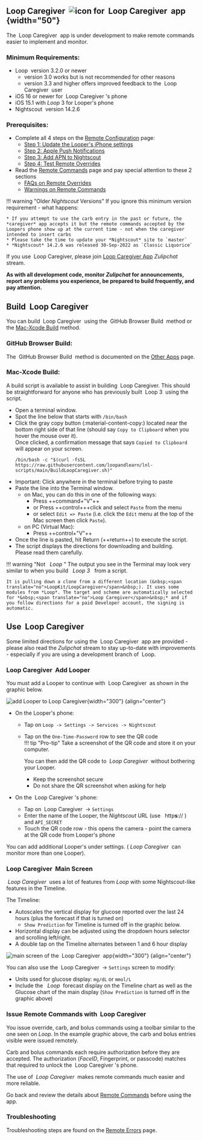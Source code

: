 ## <span translate="no">Loop Caregiver</span>&nbsp;   ![icon for &nbsp;<span translate="no">Loop Caregiver</span>&nbsp; app](img/lcg-icon.jpg){width="50"}

The &nbsp;<span translate="no">Loop Caregiver</span>&nbsp; app is under development to make remote commands easier to implement and monitor.

### Minimum Requirements:

* <span translate="no">Loop</span>&nbsp; version 3.2.0 or newer
    * version 3.0 works but is not recommended for other reasons
    * version 3.3 and higher offers improved feedback to the &nbsp;<span translate="no">Loop Caregiver</span>&nbsp; user
* iOS 16 or newer for &nbsp;<span translate="no">Loop Caregiver</span>&nbsp;&#39;s phone
* iOS 15.1 with *Loop* 3 for Looper&#39;s phone
* <span translate="no">Nightscout</span>&nbsp; version 14.2.6

### Prerequisites:

* Complete all 4 steps on the [Remote Configuration](remote-config.md) page:
    * [Step 1: Update the Looper's iPhone settings](remote-config.md#step-1-update-the-loopers-iphone-settings)
    * [Step 2: Apple Push Notifications](remote-config.md#step-2-apple-push-notifications)
    * [Step 3: Add APN to Nightscout](remote-config.md#step-3-add-apn-to-nightscout)
    * [Step 4: Test Remote Overrides](remote-config.md#step-4-test-remote-overrides)
* Read the [Remote Commands](remote-commands.md) page and pay special attention to these 2 sections
    * [FAQs on Remote Overrides](remote-commands.md#faqs-on-remote-overrides)
    * [Warnings on Remote Commands](remote-commands.md#warnings-on-remote-commands)

!!! warning "Older *Nightscout* Versions"
    If you ignore this minimum version requirement - what happens:

    * If you attempt to use the carb entry in the past or future, the *caregiver* app accepts it but the remote commands accepted by the Loopers phone show up at the current time - not when the caregiver intended to insert carbs
    * Please take the time to update your *Nightscout* site to `master`
    * *Nightscout* 14.2.6 was released 30-Sep-2022 as `Classic Liquorice`

If you use &nbsp;<span translate="no">Loop Caregiver</span>, please join [<span translate="no">Loop Caregiver App</span>](https://loop.zulipchat.com/#narrow/stream/358458-Loop-Caregiver-App) *Zulipchat* stream.

**As with all development code, monitor *Zulipchat* for announcements, report any problems you experience, be prepared to build frequently, and pay attention.**

## Build &nbsp;<span translate="no">Loop Caregiver</span>

You can build &nbsp;<span translate="no">Loop Caregiver</span>&nbsp; using the &nbsp;<span translate="no">GitHub Browser Build</span>&nbsp; method or the [<span translate="no">Mac-Xcode Build</span>](#mac-xcode-build) method.

### GitHub Browser Build:

The &nbsp;<span translate="no">GitHub Browser Build</span>&nbsp; method is documented on the [Other Apps](../gh-actions/gh-other-apps.md) page.

### Mac-Xcode Build:

A build script is available to assist in building &nbsp;<span translate="no">Loop Caregiver</span>. This should be straightforward for anyone who has previously built &nbsp;<span translate="no">Loop 3</span>&nbsp; using the script.

- Open a terminal window. 
- Spot the line below that starts with `/bin/bash`
- Click the gray copy button (:material-content-copy:) located near the bottom right side of that line  (should say `Copy to Clipboard` when you hover the mouse over it).  
  Once clicked, a confirmation message that says `Copied to Clipboard` will appear on your screen.
    ``` { .bash .copy  title="Copy and Paste to start the BuildLoopCaregiver script" }
    /bin/bash -c "$(curl -fsSL https://raw.githubusercontent.com/loopandlearn/lnl-scripts/main/BuildLoopCaregiver.sh)"
    ```
- Important: Click anywhere in the terminal before trying to paste
- Paste the line into the Terminal window.  
    - on Mac, you can do this in one of the following ways:
        - Press ++command+"V"++ 
        - or Press ++control+++click and select `Paste` from the menu 
        - or select `Edit => Paste` (i.e. click the `Edit` menu at the top of the Mac screen then click `Paste`).
    - on PC (Virtual Mac): 
        - Press ++control+"V"++
- Once the line is pasted, hit Return (++return++) to execute the script. 
- The script displays the directions for downloading and building.    
    Please read them carefully.

!!! warning "Not &nbsp;*&nbsp;<span translate="no">Loop</span>&nbsp;*"
    The output you see in the Terminal may look very similar to when you build &nbsp;*&nbsp;<span translate="no">Loop 3</span>&nbsp;*&nbsp; from a script.
    
    It is pulling down a clone from a different location (&nbsp;<span translate="no">LoopKit/LoopCaregiver</span>&nbsp;). It uses some modules from *Loop*. The target and scheme are automatically selected for *&nbsp;<span translate="no">Loop Caregiver</span>&nbsp;* and if you follow directions for a paid Developer account, the signing is automatic.

## Use &nbsp;<span translate="no">Loop Caregiver</span>

Some limited directions for using the &nbsp;<span translate="no">Loop Caregiver</span>&nbsp; app are provided - please also read the *Zulipchat* stream to stay up-to-date with improvements - especially if you are using a development branch of &nbsp;<span translate="no">Loop</span>.

### <span translate="no">Loop Caregiver</span>&nbsp; Add Looper

You must add a Looper to continue with &nbsp;<span translate="no">Loop Caregiver</span>&nbsp; as shown in the graphic below.

![add Looper to Loop Caregiver](img/lcg-add-looper.png){width="300"}
{align="center"}

* On the Looper&#39;s phone:
    * Tap on `Loop -> Settings -> Services -> Nightscout`
    * Tap on the `One-Time-Password` row to see the QR code  
    !!! tip "Pro-tip"
        Take a screenshot of the QR code and store it on your computer.
        
        You can then add the QR code to *&nbsp;<span translate="no">Loop Caregiver</span>&nbsp;* without bothering your Looper.

        * Keep the screenshot secure
        * Do not share the QR screenshot when asking for help

* On the &nbsp;<span translate="no">Loop Caregiver</span>&nbsp;&#39;s phone:
    * Tap on &nbsp;<span translate="no">Loop Caregiver</span>&nbsp; -> `Settings`
    * Enter the name of the Looper, the *Nightscout* URL (use &nbsp;<span translate="no"> http**s**://</span>&nbsp;) and `API_SECRET`
    * Touch the QR code row - this opens the camera - point the camera at the QR code from Looper's phone

You can add additional Looper's under settings. (*&nbsp;<span translate="no">Loop Caregiver</span>&nbsp;* can monitor more than one Looper).

### <span translate="no">Loop Caregiver</span>&nbsp; Main Screen

*&nbsp;<span translate="no">Loop Caregiver</span>&nbsp;* uses a lot of features from *Loop* with some Nightscout-like features in the Timeline.

The Timeline:

* Autoscales the vertical display for glucose reported over the last 24 hours (plus the forecast if that is turned on)
    * `Show Prediction` for Timeline is turned off in the graphic below.
* Horizontal display can be adjusted using the dropdown hours selector and scrolling left/right.
* A double tap on the Timeline alternates between 1 and 6 hour display

![main screen of the &nbsp;<span translate="no">Loop Caregiver</span>&nbsp; app](img/lcg-main.jpg){width="300"}
{align="center"}


You can also use the &nbsp;<span translate="no">Loop Caregiver</span>&nbsp; -> `Settings` screen to modify:

* Units used for glucose display: `mg/dL` or `mmol/L`
* Include the &nbsp;*&nbsp;<span translate="no">Loop</span>&nbsp;* forecast display on the Timeline chart as well as the Glucose chart of the main display (`Show Prediction` is turned off in the graphic above)

### Issue Remote Commands with &nbsp;<span translate="no">Loop Caregiver</span>

You issue override, carb, and bolus commands using a toolbar similar to the one seen on *Loop*. In the example graphic above, the carb and bolus entries visible were issued remotely.

Carb and bolus commands each require authorization before they are accepted. The authorization (*FaceID*, Fingerprint, or passcode) matches that required to unlock the &nbsp;<span translate="no">Loop Caregiver</span>&nbsp;&#39;s phone.

The use of *&nbsp;<span translate="no">Loop Caregiver</span>&nbsp;* makes remote commands much easier and more reliable.

Go back and review the details about [Remote Commands](remote-commands.md) before using the app.

### Troubleshooting

Troubleshooting steps are found on the [Remote Errors](remote-errors.md) page.